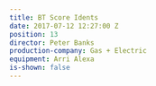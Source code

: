 ```yaml
---
title: BT Score Idents
date: 2017-07-12 12:27:00 Z
position: 13
director: Peter Banks
production-company: Gas + Electric
equipment: Arri Alexa
is-shown: false
---
```


